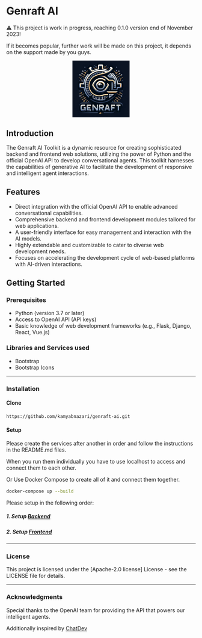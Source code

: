 # Genraft AI

⚠️ This project is work in progress, reaching 0.1.0 version end of November 2023!

If it becomes popular, further work will be made on this project, it depends on the support made by you guys.

<div style="text-align: center;">
  <img src="misc/genraft_ai_icon.png" alt="Genraft AI Framework Logo" style="max-width: 30%; height: auto; display: block; margin: 0 auto;">
</div>

## Introduction

The Genraft AI Toolkit is a dynamic resource for creating sophisticated backend and frontend web solutions, utilizing the power of Python and the official OpenAI API to develop conversational agents. This toolkit harnesses the capabilities of generative AI to facilitate the development of responsive and intelligent agent interactions.

## Features

- Direct integration with the official OpenAI API to enable advanced conversational capabilities.
- Comprehensive backend and frontend development modules tailored for web applications.
- A user-friendly interface for easy management and interaction with the AI models.
- Highly extendable and customizable to cater to diverse web development needs.
- Focuses on accelerating the development cycle of web-based platforms with AI-driven interactions.

## Getting Started

### Prerequisites

- Python (version 3.7 or later)
- Access to OpenAI API (API keys)
- Basic knowledge of web development frameworks (e.g., Flask, Django, React, Vue.js)

### Libraries and Services used

- Bootstrap
- Bootstrap Icons

---

### Installation

#### Clone

```bash
https://github.com/kamyabnazari/genraft-ai.git
```

#### Setup

Please create the services after another in order and follow the instructions in the README.md files.

When you run them individually you have to use localhost to access and connect them to each other.

Or Use Docker Compose to create all of it and connect them together.

```bash
docker-compose up --build
```

Please setup in the following order:

##### 1. Setup [Backend](backend/README.md)

##### 2. Setup [Frontend](frontend/README.md)

---

### License
This project is licensed under the [Apache-2.0 license] License - see the LICENSE file for details.

---

### Acknowledgments

Special thanks to the OpenAI team for providing the API that powers our intelligent agents.

Additionally inspired by [ChatDev]("https://github.com/OpenBMB/ChatDev")
